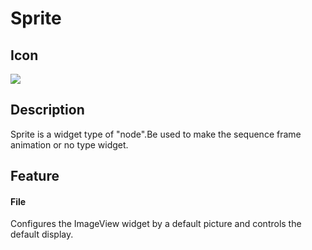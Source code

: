 # Sprite

## Icon

![](img/3-3-4-img-01.png)

## Description
Sprite is a widget type of "node".Be used to make the sequence frame animation or no type widget.

## Feature

#### File

Configures the ImageView widget by a default picture and controls the default display.